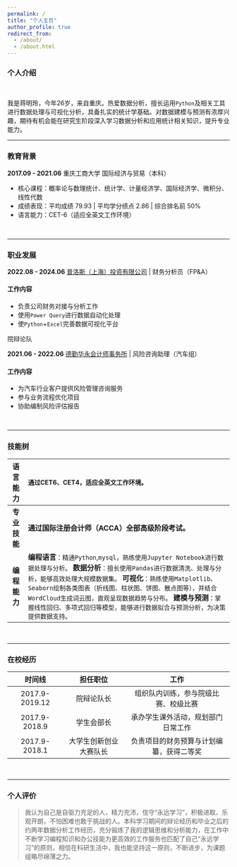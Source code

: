 ```yaml
---
permalink: /
title: "个人主页"
author_profile: true
redirect_from: 
  - /about/
  - /about.html
---
```




### 个人介绍

‍

<span data-type="text" style="font-size: 14px;">我是蒋明玲，今年26岁，来自重庆。热爱数据分析，擅长运用</span>`Python`​​ <span data-type="text" style="font-size: 14px;">及相关工具进行数据处理与可视化分析，具备扎实的统计学基础。对数据建模与预测有浓厚兴趣，期待有机会能在研究生阶段深入学习数据分析和应用统计相关知识，提升专业能力。</span>

---

### 教育背景

**2017.09 - 2021.06** 重庆工商大学   国际经济与贸易（本科）

* <span data-type="text" style="font-size: 14px;">核心课程：概率论与数理统计、统计学、计量经济学、国际经济学、微积分、线性代数</span>
* <span data-type="text" style="font-size: 14px;">成绩表现：平均成绩 79.93 | 平均学分绩点 2.86 | 综合排名前 50%</span>
* <span data-type="text" style="font-size: 14px;">语言能力：CET-6（适应全英文工作环境）</span>

‍

---

### 职业发展

**2022.08 - 2024.06** [普洛斯（上海）投资有限公司](https://www.glp.com.cn/about/glp.html) | 财务分析员（FP&A）

#### 工作内容

* <span data-type="text" style="font-size: 14px;">负责公司财务对接与分析工作</span>
* <span data-type="text" style="font-size: 14px;">使用</span>`Power Query`​<span data-type="text" style="font-size: 14px;">进行数据自动化处理</span>
* <span data-type="text" style="font-size: 14px;">使</span>`Python`​<span data-type="text" style="font-size: 14px;">+</span>`Excel`​<span data-type="text" style="font-size: 14px;">完善数据可视化平台</span>

院辩论队

**2021.06 - 2022.06** [德勤华永会计师事务所](https://www2.deloitte.com/cn/zh.html) | 风险咨询助理（汽车组）

#### 工作内容

* <span data-type="text" style="font-size: 14px;">为汽车行业客户提供风险管理咨询服务</span>
* <span data-type="text" style="font-size: 14px;">参与业务流程优化项目</span>
* <span data-type="text" style="font-size: 14px;">协助编制风险评估报告</span>

‍

---

### 技能树

|语言能力|<span data-type="text" style="font-size: 14px;">通过CET6、CET4，适应全英文工作环境。</span>|
| :--------: | :-----------------------------------------------------------------------------------------------------------------------------------------------------------------------------------------------------------------------------------------------------------------------------------------------------------------------------------------------------------------------------------------------------------------------------------------------------------------------------------------------------------------------------------------------------------------------------------------------------------------------------------------------------------------------|
|**专业技能**|**通过国际注册会计师（ACCA）全部高级阶段考试。** |
|**编程能力**|**编程语言**<span data-type="text" style="font-size: 14px;">：精通</span>`Python`​​,`mysql`​​ <span data-type="text" style="font-size: 14px;">，熟练使用</span>`Jupyter Notebook`​​<span data-type="text" style="font-size: 14px;">进行数据处理与分析。                              </span>**数据分析**<span data-type="text" style="font-size: 14px;">：擅长使用</span>`Pandas`​​<span data-type="text" style="font-size: 14px;">进行数据清洗、处理与分析，能够高效处理大规模数据集。                </span>               **可视化**<span data-type="text" style="font-size: 14px;">：熟练使用</span>`Matplotlib`​​<span data-type="text" style="font-size: 14px;">、</span>`Seaborn`​​<span data-type="text" style="font-size: 14px;">绘制各类图表（折线图、柱状图、饼图、散点图等），并结合</span>`WordCloud`​​<span data-type="text" style="font-size: 14px;">生成词云图，直观呈现数据趋势与分布。         </span>                           **建模与预测**<span data-type="text" style="font-size: 14px;">：掌握线性回归、多项式回归等模型，能够进行数据拟合与预测分析，为决策提供数据支持。</span>|

‍

---

### 在校经历

|时间线|担任职位|工作|
| :---------------------: | :-----------------------: | :----------------------------------------: |
|2017.9-2019.12|院辩论队长|组织队内训练，参与院级比赛、校级比赛|
|2017.9-2018.9|学生会部长|承办学生课外活动，规划部门日常工作|
|2017.9-2018.1|大学生创新创业大赛队长|负责项目的财务预算与计划编纂，获得二等奖|

‍

---

### 个人评价

> 我认为自己是自驱力充足的人，精力充沛，信守“永远学习”，积极进取、乐观开朗，不怕困难也敢于挑战的人。本科学习期间的辩论经历和毕业之后的约两年数据分析工作经历，充分锻炼了我的逻辑思维和分析能力，在工作中不断学习编程知识和办公技能为更高效的工作服务也匹配了自己“永远学习”的原则，相信在科研生活中，我也能坚持这一原则，不断进步，为课题组略尽绵薄之力。
